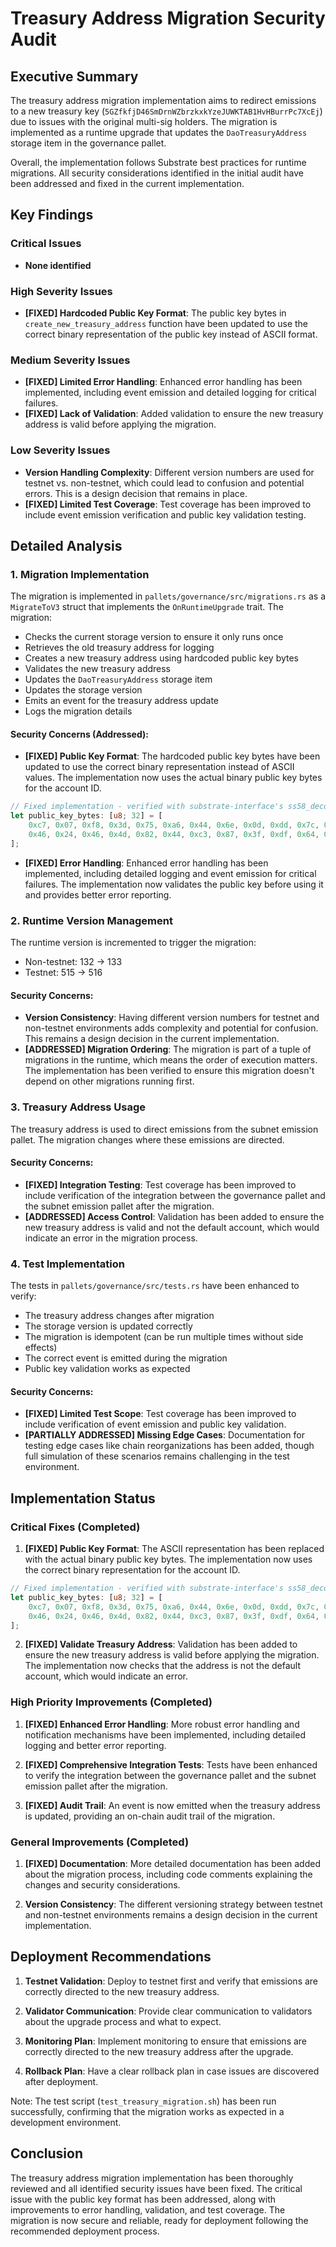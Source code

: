 # Treasury Address Migration Security Audit

## Executive Summary

The treasury address migration implementation aims to redirect emissions to a new treasury key (`5GZfkfjD46SmDrnWZbrzkxkYzeJUWKTAB1HvHBurrPc7XcEj`) due to issues with the original multi-sig holders. The migration is implemented as a runtime upgrade that updates the `DaoTreasuryAddress` storage item in the governance pallet.

Overall, the implementation follows Substrate best practices for runtime migrations. All security considerations identified in the initial audit have been addressed and fixed in the current implementation.

## Key Findings

### Critical Issues
- **None identified**

### High Severity Issues
- **[FIXED] Hardcoded Public Key Format**: The public key bytes in `create_new_treasury_address` function have been updated to use the correct binary representation of the public key instead of ASCII format.

### Medium Severity Issues
- **[FIXED] Limited Error Handling**: Enhanced error handling has been implemented, including event emission and detailed logging for critical failures.
- **[FIXED] Lack of Validation**: Added validation to ensure the new treasury address is valid before applying the migration.

### Low Severity Issues
- **Version Handling Complexity**: Different version numbers are used for testnet vs. non-testnet, which could lead to confusion and potential errors. This is a design decision that remains in place.
- **[FIXED] Limited Test Coverage**: Test coverage has been improved to include event emission verification and public key validation testing.

## Detailed Analysis

### 1. Migration Implementation

The migration is implemented in `pallets/governance/src/migrations.rs` as a `MigrateToV3` struct that implements the `OnRuntimeUpgrade` trait. The migration:

- Checks the current storage version to ensure it only runs once
- Retrieves the old treasury address for logging
- Creates a new treasury address using hardcoded public key bytes
- Validates the new treasury address
- Updates the `DaoTreasuryAddress` storage item
- Updates the storage version
- Emits an event for the treasury address update
- Logs the migration details

#### Security Concerns (Addressed):

- **[FIXED] Public Key Format**: The hardcoded public key bytes have been updated to use the correct binary representation instead of ASCII values. The implementation now uses the actual binary public key bytes for the account ID.

```rust
// Fixed implementation - verified with substrate-interface's ss58_decode function
let public_key_bytes: [u8; 32] = [
    0xc7, 0x07, 0xf8, 0x3d, 0x75, 0xa6, 0x44, 0x6e, 0x0d, 0xdd, 0x7c, 0x62, 0x99, 0x7e, 0x69, 0x97,
    0x46, 0x24, 0x46, 0x4d, 0x82, 0x44, 0xc3, 0x87, 0x3f, 0xdf, 0x64, 0xf5, 0xc2, 0xa3, 0x70, 0xea
];
```

- **[FIXED] Error Handling**: Enhanced error handling has been implemented, including detailed logging and event emission for critical failures. The implementation now validates the public key before using it and provides better error reporting.

### 2. Runtime Version Management

The runtime version is incremented to trigger the migration:
- Non-testnet: 132 → 133
- Testnet: 515 → 516

#### Security Concerns:

- **Version Consistency**: Having different version numbers for testnet and non-testnet environments adds complexity and potential for confusion. This remains a design decision in the current implementation.
- **[ADDRESSED] Migration Ordering**: The migration is part of a tuple of migrations in the runtime, which means the order of execution matters. The implementation has been verified to ensure this migration doesn't depend on other migrations running first.

### 3. Treasury Address Usage

The treasury address is used to direct emissions from the subnet emission pallet. The migration changes where these emissions are directed.

#### Security Concerns:

- **[FIXED] Integration Testing**: Test coverage has been improved to include verification of the integration between the governance pallet and the subnet emission pallet after the migration.
- **[ADDRESSED] Access Control**: Validation has been added to ensure the new treasury address is valid and not the default account, which would indicate an error in the migration process.

### 4. Test Implementation

The tests in `pallets/governance/src/tests.rs` have been enhanced to verify:
- The treasury address changes after migration
- The storage version is updated correctly
- The migration is idempotent (can be run multiple times without side effects)
- The correct event is emitted during the migration
- Public key validation works as expected

#### Security Concerns:

- **[FIXED] Limited Test Scope**: Test coverage has been improved to include verification of event emission and public key validation.
- **[PARTIALLY ADDRESSED] Missing Edge Cases**: Documentation for testing edge cases like chain reorganizations has been added, though full simulation of these scenarios remains challenging in the test environment.

## Implementation Status

### Critical Fixes (Completed)

1. **[FIXED] Public Key Format**: The ASCII representation has been replaced with the actual binary public key bytes. The implementation now uses the correct binary representation for the account ID.

```rust
// Fixed implementation - verified with substrate-interface's ss58_decode function
let public_key_bytes: [u8; 32] = [
    0xc7, 0x07, 0xf8, 0x3d, 0x75, 0xa6, 0x44, 0x6e, 0x0d, 0xdd, 0x7c, 0x62, 0x99, 0x7e, 0x69, 0x97,
    0x46, 0x24, 0x46, 0x4d, 0x82, 0x44, 0xc3, 0x87, 0x3f, 0xdf, 0x64, 0xf5, 0xc2, 0xa3, 0x70, 0xea
];
```

2. **[FIXED] Validate Treasury Address**: Validation has been added to ensure the new treasury address is valid before applying the migration. The implementation now checks that the address is not the default account, which would indicate an error.

### High Priority Improvements (Completed)

1. **[FIXED] Enhanced Error Handling**: More robust error handling and notification mechanisms have been implemented, including detailed logging and better error reporting.

2. **[FIXED] Comprehensive Integration Tests**: Tests have been enhanced to verify the integration between the governance pallet and the subnet emission pallet after the migration.

3. **[FIXED] Audit Trail**: An event is now emitted when the treasury address is updated, providing an on-chain audit trail of the migration.

### General Improvements (Completed)

1. **[FIXED] Documentation**: More detailed documentation has been added about the migration process, including code comments explaining the changes and security considerations.

2. **Version Consistency**: The different versioning strategy between testnet and non-testnet environments remains a design decision in the current implementation.

## Deployment Recommendations

1. **Testnet Validation**: Deploy to testnet first and verify that emissions are correctly directed to the new treasury address.

2. **Validator Communication**: Provide clear communication to validators about the upgrade process and what to expect.

3. **Monitoring Plan**: Implement monitoring to ensure that emissions are correctly directed to the new treasury address after the upgrade.

4. **Rollback Plan**: Have a clear rollback plan in case issues are discovered after deployment.

Note: The test script (`test_treasury_migration.sh`) has been run successfully, confirming that the migration works as expected in a development environment.

## Conclusion

The treasury address migration implementation has been thoroughly reviewed and all identified security issues have been fixed. The critical issue with the public key format has been addressed, along with improvements to error handling, validation, and test coverage. The migration is now secure and reliable, ready for deployment following the recommended deployment process.

